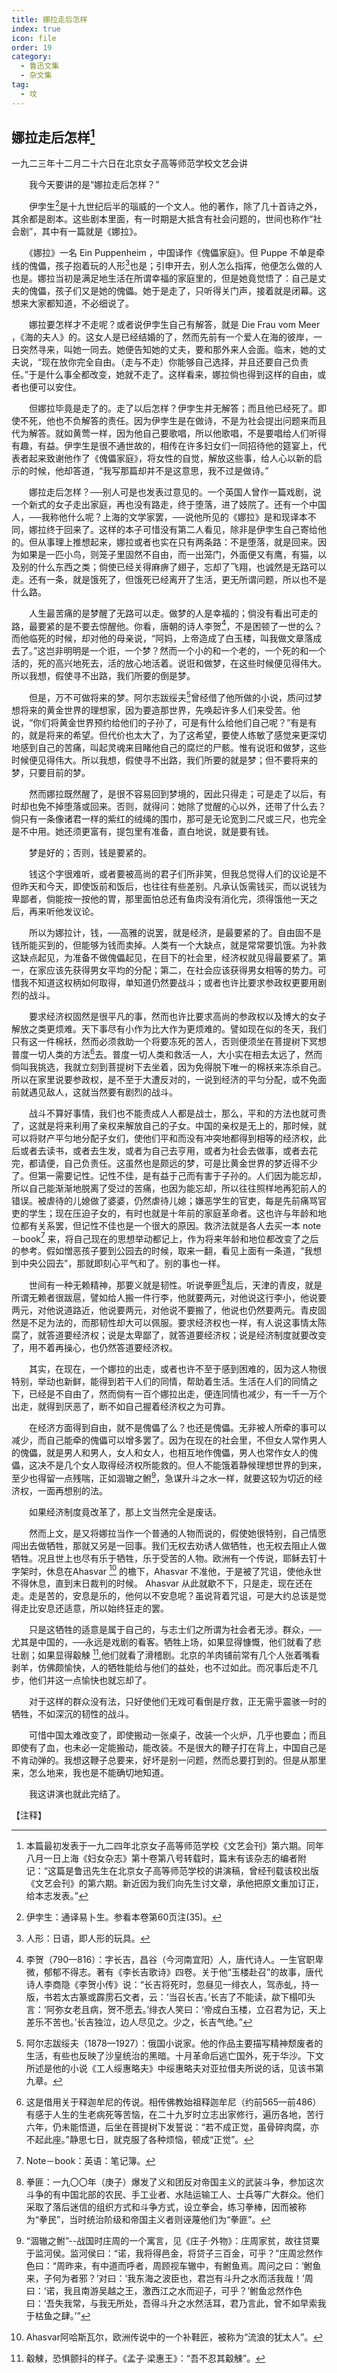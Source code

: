 ```yaml
---
title: 娜拉走后怎样
index: true
icon: file
order: 19
category:
  - 鲁迅文集
  - 杂文集
tag:  
  - 坟
---
```


## 娜拉走后怎样[^①]

一九二三年十二月二十六日在北京女子高等师范学校文艺会讲

　　我今天要讲的是“娜拉走后怎样？”

　　伊孛生[^②]是十九世纪后半的瑙威的一个文人。他的著作，除了几十首诗之外，其余都是剧本。这些剧本里面，有一时期是大抵含有社会问题的，世间也称作“社会剧”，其中有一篇就是《娜拉》。

　　《娜拉》一名 Ein Puppenheim ，中国译作《傀儡家庭》。但 Puppe 不单是牵线的傀儡，孩子抱着玩的人形[^③]也是；引申开去，别人怎么指挥，他便怎么做的人也是。娜拉当初是满足地生活在所谓幸福的家庭里的，但是她竟觉悟了：自己是丈夫的傀儡，孩子们又是她的傀儡。她于是走了，只听得关门声，接着就是闭幕。这想来大家都知道，不必细说了。

　　娜拉要怎样才不走呢？或者说伊孛生自己有解答，就是 Die Frau vom Meer ，《海的夫人》的。这女人是已经结婚的了，然而先前有一个爱人在海的彼岸，一日突然寻来，叫她一同去。她便告知她的丈夫，要和那外来人会面。临末，她的丈夫说，“现在放你完全自由。（走与不走）你能够自己选择，并且还要自己负责任。”于是什么事全都改变，她就不走了。这样看来，娜拉倘也得到这样的自由，或者也便可以安住。

　　但娜拉毕竟是走了的。走了以后怎样？伊孛生并无解答；而且他已经死了。即使不死，他也不负解答的责任。因为伊孛生是在做诗，不是为社会提出问题来而且代为解答。就如黄莺一样，因为他自己要歌唱，所以他歌唱，不是要唱给人们听得有趣，有益。伊孛生是很不通世故的，相传在许多妇女们一同招待他的筵宴上，代表者起来致谢他作了《傀儡家庭》，将女性的自觉，解放这些事，给人心以新的启示的时候，他却答道，“我写那篇却并不是这意思，我不过是做诗。”

　　娜拉走后怎样？──别人可是也发表过意见的。一个英国人曾作一篇戏剧，说一个新式的女子走出家庭，再也没有路走，终于堕落，进了妓院了。还有一个中国人，──我称他什么呢？上海的文学家罢，──说他所见的《娜拉》是和现译本不同，娜拉终于回来了。这样的本子可惜没有第二人看见，除非是伊孛生自己寄给他的。但从事理上推想起来，娜拉或者也实在只有两条路：不是堕落，就是回来。因为如果是一匹小鸟，则笼子里固然不自由，而一出笼门，外面便又有鹰，有猫，以及别的什么东西之类；倘使已经关得麻痹了翅子，忘却了飞翔，也诚然是无路可以走。还有一条，就是饿死了，但饿死已经离开了生活，更无所谓问题，所以也不是什么路。

　　人生最苦痛的是梦醒了无路可以走。做梦的人是幸福的；倘没有看出可走的路，最要紧的是不要去惊醒他。你看，唐朝的诗人李贺[^④]，不是困顿了一世的么？而他临死的时候，却对他的母亲说，“阿妈，上帝造成了白玉楼，叫我做文章落成去了。”这岂非明明是一个诳，一个梦？然而一个小的和一个老的，一个死的和一个活的，死的高兴地死去，活的放心地活着。说诳和做梦，在这些时候便见得伟大。所以我想，假使寻不出路，我们所要的倒是梦。

　　但是，万不可做将来的梦。阿尔志跋绥夫[^⑤]曾经借了他所做的小说，质问过梦想将来的黄金世界的理想家，因为要造那世界，先唤起许多人们来受苦。他说，“你们将黄金世界预约给他们的子孙了，可是有什么给他们自己呢？”有是有的，就是将来的希望。但代价也太大了，为了这希望，要使人练敏了感觉来更深切地感到自己的苦痛，叫起灵魂来目睹他自己的腐烂的尸骸。惟有说诳和做梦，这些时候便见得伟大。所以我想，假使寻不出路，我们所要的就是梦；但不要将来的梦，只要目前的梦。

　　然而娜拉既然醒了，是很不容易回到梦境的，因此只得走；可是走了以后，有时却也免不掉堕落或回来。否则，就得问：她除了觉醒的心以外，还带了什么去？倘只有一条像诸君一样的紫红的绒绳的围巾，那可是无论宽到二尺或三尺，也完全是不中用。她还须更富有，提包里有准备，直白地说，就是要有钱。

　　梦是好的；否则，钱是要紧的。

　　钱这个字很难听，或者要被高尚的君子们所非笑，但我总觉得人们的议论是不但昨天和今天，即使饭前和饭后，也往往有些差别。凡承认饭需钱买，而以说钱为卑鄙者，倘能按一按他的胃，那里面怕总还有鱼肉没有消化完，须得饿他一天之后，再来听他发议论。

　　所以为娜拉计，钱，──高雅的说罢，就是经济，是最要紧的了。自由固不是钱所能买到的，但能够为钱而卖掉。人类有一个大缺点，就是常常要饥饿。为补救这缺点起见，为准备不做傀儡起见，在目下的社会里，经济权就见得最要紧了。第一，在家应该先获得男女平均的分配；第二，在社会应该获得男女相等的势力。可惜我不知道这权柄如何取得，单知道仍然要战斗；或者也许比要求参政权更要用剧烈的战斗。

　　要求经济权固然是很平凡的事，然而也许比要求高尚的参政权以及博大的女子解放之类更烦难。天下事尽有小作为比大作为更烦难的。譬如现在似的冬天，我们只有这一件棉袄，然而必须救助一个将要冻死的苦人，否则便须坐在菩提树下冥想普度一切人类的方法[^⑥]去。普度一切人类和救活一人，大小实在相去太远了，然而倘叫我挑选，我就立刻到菩提树下去坐着，因为免得脱下唯一的棉袄来冻杀自己。所以在家里说要参政权，是不至于大遭反对的，一说到经济的平匀分配，或不免面前就遇见敌人，这就当然要有剧烈的战斗。

　　战斗不算好事情，我们也不能责成人人都是战士，那么，平和的方法也就可贵了，这就是将来利用了亲权来解放自己的子女。中国的亲权是无上的，那时候，就可以将财产平匀地分配子女们，使他们平和而没有冲突地都得到相等的经济权，此后或者去读书，或者去生发，或者为自己去亨用，或者为社会去做事，或者去花完，都请便，自己负责任。这虽然也是颇远的梦，可是比黄金世界的梦近得不少了。但第一需要记性。记性不佳，是有益于己而有害于子孙的。人们因为能忘却，所以自己能渐渐地脱离了受过的苦痛，也因为能忘却，所以往往照样地再犯前人的错误。被虐待的儿媳做了婆婆，仍然虐待儿媳；嫌恶学生的官吏，每是先前痛骂官吏的学生；现在压迫子女的，有时也就是十年前的家庭革命者。这也许与年龄和地位都有关系罢，但记性不佳也是一个很大的原因。救济法就是各人去买一本 note－book[^⑦] 来，将自己现在的思想举动都记上，作为将来年龄和地位都改变了之后的参考。假如憎恶孩子要到公园去的时候，取来一翻，看见上面有一条道，“我想到中央公园去”，那就即刻心平气和了。别的事也一样。

　　世间有一种无赖精神，那要义就是韧性。听说拳匪[^⑧]乱后，天津的青皮，就是所谓无赖者很跋扈，譬如给人搬一件行李，他就要两元，对他说这行李小，他说要两元，对他说道路近，他说要两元，对他说不要搬了，他说也仍然要两元。青皮固然是不足为法的，而那韧性却大可以佩服。要求经济权也一样，有人说这事情太陈腐了，就答道要经济权；说是太卑鄙了，就答道要经济权；说是经济制度就要改变了，用不着再操心，也仍然答道要经济权。

　　其实，在现在，一个娜拉的出走，或者也许不至于感到困难的，因为这人物很特别，举动也新鲜，能得到若干人们的同情，帮助着生活。生活在人们的同情之下，已经是不自由了，然而倘有一百个娜拉出走，便连同情也减少，有一千一万个出走，就得到厌恶了，断不如自己握着经济权之为可靠。

　　在经济方面得到自由，就不是傀儡了么？也还是傀儡。无非被人所牵的事可以减少，而自己能牵的傀儡可以增多罢了。因为在现在的社会里，不但女人常作男人的傀儡，就是男人和男人，女人和女人，也相互地作傀儡，男人也常作女人的傀儡，这决不是几个女人取得经济权所能救的。但人不能饿着静候理想世界的到来，至少也得留一点残喘，正如涸辙之鲋[^⑨]，急谋升斗之水一样，就要这较为切近的经济权，一面再想别的法。

　　如果经济制度竟改革了，那上文当然完全是废话。

　　然而上文，是又将娜拉当作一个普通的人物而说的，假使她很特别，自己情愿闯出去做牺牲，那就又另是一回事。我们无权去劝诱人做牺牲，也无权去阻止人做牺牲。况且世上也尽有乐于牺牲，乐于受苦的人物。欧洲有一个传说，耶稣去钉十字架时，休息在Ahasvar [^⑩] 的檐下，Ahasvar 不准他，于是被了咒诅，使他永世不得休息，直到末日裁判的时候。 Ahasvar 从此就歇不下，只是走，现在还在走。走是苦的，安息是乐的，他何以不安息呢？虽说背着咒诅，可是大约总该是觉得走比安息还适意，所以始终狂走的罢。

　　只是这牺牲的适意是属于自己的，与志士们之所谓为社会者无涉。群众，──尤其是中国的，──永远是戏剧的看客。牺牲上场，如果显得慷慨，他们就看了悲壮剧；如果显得觳觫 [^⑾],他们就看了滑稽剧。北京的羊肉铺前常有几个人张着嘴看剥羊，仿佛颇愉快，人的牺牲能给与他们的益处，也不过如此。而况事后走不几步，他们并这一点愉快也就忘却了。

　　对于这样的群众没有法，只好使他们无戏可看倒是疗救，正无需乎震骇一时的牺牲，不如深沉的韧性的战斗。

　　可惜中国太难改变了，即使搬动一张桌子，改装一个火炉，几乎也要血；而且即使有了血，也未必一定能搬动，能改装。不是很大的鞭子打在背上，中国自己是不肯动弹的。我想这鞭子总要来，好坏是别一问题，然而总要打到的。但是从那里来，怎么地来，我也是不能确切地知道。

　　我这讲演也就此完结了。

【注释】

[^①]: 本篇最初发表于一九二四年北京女子高等师范学校《文艺会刊》第六期。同年八月一日上海《妇女杂志》第十卷第八号转载时，篇末有该杂志的编者附记：“这篇是鲁迅先生在北京女子高等师范学校的讲演稿，曾经刊载该校出版《文艺会刊》的第六期。新近因为我们向先生讨文章，承他把原文重加订正，给本志发表。”

[^②]: 伊孛生：通译易卜生。参看本卷第60页注(35)。

[^③]: 人形：日语，即人形的玩具。

[^④]: 李贺（790—816）：字长吉，昌谷（今河南宜阳）人，唐代诗人。一生官职卑微，郁郁不得志。著有《李长吉歌诗》四卷。关于他“玉楼赴召”的故事，唐代诗人李商隐《李贺小传》说：“长吉将死时，忽昼见一绯衣人，驾赤虬，持一版，书若太古篆或霹雳石文者，云：‘当召长吉。’长吉了不能读，歘下榻叩头言：‘阿弥女老且病，贺不愿去。’绯衣人笑曰：‘帝成白玉楼，立召君为记，天上差乐不苦也。’长吉独泣，边人尽见之。少之，长吉气绝。”

[^⑤]: 阿尔志跋绥夫（1878—1927）：俄国小说家。他的作品主要描写精神颓废者的生活，有些也反映了沙皇统治的黑暗。十月革命后逃亡国外，死于华沙。下文所述是他的小说《工人绥惠略夫》中绥惠略夫对亚拉借夫所说的话，见该书第九章。

[^⑥]: 这是借用关于释迦牟尼的传说。相传佛教始祖释迦牟尼（约前565—前486）有感于人生的生老病死等苦恼，在二十九岁时立志出家修行，遍历各地，苦行六年，仍未能悟道，后坐在菩提树下发誓说：“若不成正觉，虽骨碎肉腐，亦不起此座。”静思七日，就克服了各种烦恼，顿成“正觉”。

[^⑦]: Note－book：英语：笔记簿。

[^⑧]: 拳匪：一九〇〇年（庚子）爆发了义和团反对帝国主义的武装斗争，参加这次斗争的有中国北部的农民、手工业者、水陆运输工人、士兵等广大群众。他们采取了落后迷信的组织方式和斗争方式，设立拳会，练习拳棒，因而被称为“拳民”，当时统治阶级和帝国主义者则诬蔑他们为“拳匪”。

[^⑨]: “涸辙之鲋”--战国时庄周的一个寓言，见《庄子·外物》：庄周家贫，故往贷粟于监河侯。监河侯曰：“诺，我将得邑金，将贷子三百金，可乎？”庄周忿然作色曰：“周昨来，有中道而呼者，周顾视车辙中，有鲋鱼焉。周问之曰：‘鲋鱼来，子何为者邪？’对曰：‘我东海之波臣也，君岂有斗升之水而活我哉！’周曰：‘诺，我且南游吴越之王，激西江之水而迎子，可乎？’鲋鱼忿然作色曰：‘吾失我常，与我无所处，吾得斗升之水然活耳，君乃言此，曾不如早索我于枯鱼之肆。’”

[^⑩]: Ahasvar阿哈斯瓦尔，欧洲传说中的一个补鞋匠，被称为“流浪的犹太人”。

[^⑾]: 觳觫，恐惧颤抖的样子。《孟子·梁惠王》：“吾不忍其觳觫”。
